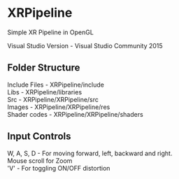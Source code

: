# XRPipeline
Simple XR Pipeline in OpenGL

Visual Studio Version - Visual Studio Community 2015

Folder Structure
-----------------
Include Files - XRPipeline/include <br />
Libs - XRPipeline/libraries <br />
Src - XRPipeline/XRPipeline/src <br />
Images - XRPipeline/XRPipeline/res <br />
Shader codes - XRPipeline/XRPipeline/shaders <br />

Input Controls
---------------
W, A, S, D - For moving forward, left, backward and right. <br />
Mouse scroll for Zoom <br />
'V' - For toggling ON/OFF distortion <br />


